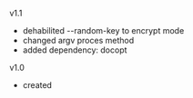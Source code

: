 v1.1
- dehabilited --random-key to encrypt mode
- changed argv proces method
- added dependency: docopt

v1.0
- created